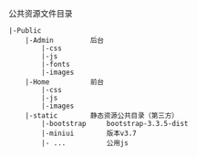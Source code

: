公共资源文件目录

    |-Public	
		|-Admin			后台
			|-css		
			|-js			
			|-fonts		
			|-images		
		|-Home			前台
			|-css		
			|-js			
			|-images		
		|-static		静态资源公共目录（第三方）
			|-bootstrap		bootstrap-3.3.5-dist		
			|-miniui		版本v3.7
			|- ...			公用js